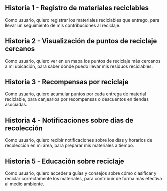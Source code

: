 ## Historia 1 - Registro de materiales reciclables
Como usuario, quiero registrar los materiales reciclables que entrego, para llevar un seguimiento de mis contribuciones al reciclaje.

## Historia 2 - Visualización de puntos de reciclaje cercanos
Como usuario, quiero ver en un mapa los puntos de reciclaje más cercanos a mi ubicación, para saber dónde puedo llevar mis residuos reciclables.

## Historia 3 - Recompensas por reciclaje
Como usuario, quiero acumular puntos por cada entrega de material reciclable, para canjearlos por recompensas o descuentos en tiendas asociadas.

## Historia 4 - Notificaciones sobre días de recolección
Como usuario, quiero recibir notificaciones sobre los días y horarios de recolección en mi área, para preparar mis materiales a tiempo.

## Historia 5 - Educación sobre reciclaje
Como usuario, quiero acceder a guías y consejos sobre cómo clasificar y reciclar correctamente los materiales, para contribuir de forma más efectiva al medio ambiente.
